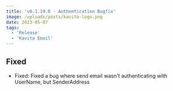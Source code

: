 ```yaml
---
title: 'v0.1.19.0 - Authentication Bugfix'
image: /uploads/posts/kavita-logo.png
date: 2023-05-07
tags:
  - 'Release'
  - 'Kavita Email'
---
```


## Fixed
- Fixed: Fixed a bug where send email wasn't authenticating with UserName, but SenderAddress
